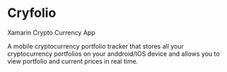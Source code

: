 # Cryfolio
Xamarin Crypto Currency App

A mobile cryptocurrency portfolio tracker that stores all your cryptocurrency portfolios on your anddroid/IOS device and allows 
you to view portfolio and current prices in real time.
